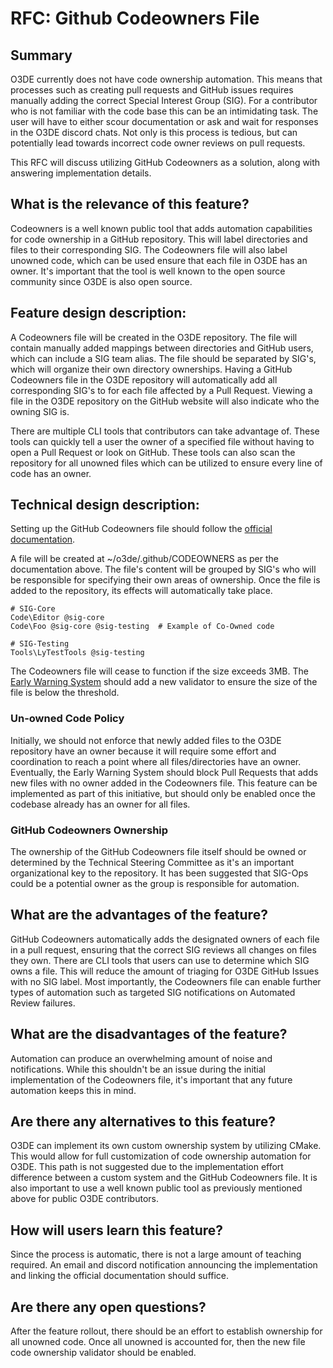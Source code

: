 # RFC: Github Codeowners File

## Summary

O3DE currently does not have code ownership automation. This means that processes such as creating pull requests and GitHub issues requires manually adding the correct Special Interest Group (SIG). For a contributor who is not familiar with the code base this can be an intimidating task. The user will have to either scour documentation or ask and wait for responses in the O3DE discord chats. Not only is this process is tedious, but can potentially lead towards incorrect code owner reviews on pull requests.

This RFC will discuss utilizing GitHub Codeowners as a solution, along with answering implementation details.

## What is the relevance of this feature?

Codeowners is a well known public tool that adds automation capabilities for code ownership in a GitHub repository. This will label directories and files to their corresponding SIG. The Codeowners file will also label unowned code, which can be used ensure that each file in O3DE has an owner. It's important that the tool is well known to the open source community since O3DE is also open source.

## Feature design description:

A Codeowners file will be created in the O3DE repository. The file will contain manually added mappings between directories and GitHub users, which can include a SIG team alias. The file should be separated by SIG's, which will organize their own directory ownerships. Having a GitHub Codeowners file in the O3DE repository will automatically add all corresponding SIG's to for each file affected by a Pull Request. Viewing a file in the O3DE repository on the GitHub website will also indicate who the owning SIG is.

There are multiple CLI tools that contributors can take advantage of. These tools can quickly tell a user the owner of a specified file without having to open a Pull Request or look on GitHub. These tools can also scan the repository for all unowned files which can be utilized to ensure every line of code has an owner.

## Technical design description:

Setting up the GitHub Codeowners file should follow the [official documentation](https://docs.github.com/en/repositories/managing-your-repositorys-settings-and-features/customizing-your-repository/about-code-owners).

A file will be created at ~/o3de/.github/CODEOWNERS as per the documentation above. The file's content will be grouped by SIG's who will be responsible for specifying their own areas of ownership. Once the file is added to the repository, its effects will automatically take place.

```
# SIG-Core
Code\Editor @sig-core
Code\Foo @sig-core @sig-testing  # Example of Co-Owned code

# SIG-Testing
Tools\LyTestTools @sig-testing
```

The Codeowners file will cease to function if the size exceeds 3MB. The [Early Warning System](https://docs.o3de.org/docs/contributing/to-code/validation-errors/) should add a new validator to ensure the size of the file is below the threshold.

### Un-owned Code Policy

Initially, we should not enforce that newly added files to the O3DE repository have an owner because it will require some effort and coordination to reach a point where all files/directories have an owner. Eventually, the Early Warning System should block Pull Requests that adds new files with no owner added in the Codeowners file. This feature can be implemented as part of this initiative, but should only be enabled once the codebase already has an owner for all files.

### GitHub Codeowners Ownership

The ownership of the GitHub Codeowners file itself should be owned or determined by the Technical Steering Committee as it's an important organizational key to the repository. It has been suggested that SIG-Ops could be a potential owner as the group is responsible for automation.

## What are the advantages of the feature?

GitHub Codeowners automatically adds the designated owners of each file in a pull request, ensuring that the correct SIG reviews all changes on files they own. There are CLI tools that users can use to determine which SIG owns a file. This will reduce the amount of triaging for O3DE GitHub Issues with no SIG label. Most importantly, the Codeowners file can enable further types of automation such as targeted SIG notifications on Automated Review failures.

## What are the disadvantages of the feature?

Automation can produce an overwhelming amount of noise and notifications. While this shouldn't be an issue during the initial implementation of the Codeowners file, it's important that any future automation keeps this in mind.

## Are there any alternatives to this feature?

O3DE can implement its own custom ownership system by utilizing CMake. This would allow for full customization of code ownership automation for O3DE. This path is not suggested due to the implementation effort difference between a custom system and the GitHub Codeowners file. It is also important to use a well known public tool as previously mentioned above for public O3DE contributors.

## How will users learn this feature?

Since the process is automatic, there is not a large amount of teaching required. An email and discord notification announcing the implementation and linking the official documentation should suffice.

## Are there any open questions?

After the feature rollout, there should be an effort to establish ownership for all unowned code. Once all unowned is accounted for, then the new file code ownership validator should be enabled.
